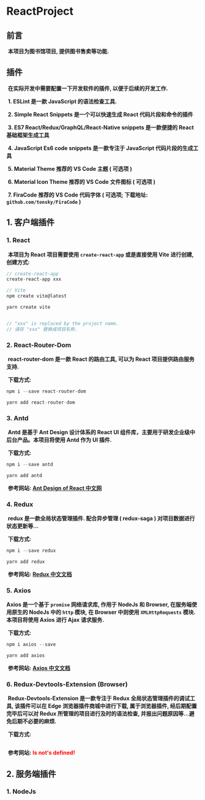 # ReactProject

## 前言

​    <b>本项目为图书馆项目, 提供图书售卖等功能.</b>

## 插件

​    <b>在实际开发中需要配置一下开发软件的插件, 以便于后续的开发工作.</b>

​    <b>1. ESLint 是一款 JavaScript 的语法检查工具.</b> 

​    <b>2. Simple React Snippets 是一个可以快速生成 React 代码片段和命令的插件</b>

​    <b>3. ES7 React/Redux/GraphQL/React-Native snippets  是一款便捷的 React 基础框架生成工具</b> 

​    <b>4. JavaScript Es6 code snippets 是一款专注于 JavaScript 代码片段的生成工具</b> 

​    <b>5. Material Theme 推荐的 VS Code 主题 ( 可选项 )</b> 

​    <b>6. Material Icon Theme 推荐的 VS Code 文件图标 ( 可选项 )</b> 

​    <b>7. FiraCode 推荐的 VS Code 代码字体 ( 可选项; 下载地址: `github.com/tonsky/FiraCode` )</b> 

## 1. 客户端插件

### 1. React

​    <b>本项目为 React 项目需要使用 `create-react-app` 或是直接使用 Vite 进行创建, 创建方式:</b> 

```js
// create-react-app
create-react-app xxx

// Vite
npm create vite@latest

yarn create vite


// "xxx" is replaced by the project name.
// 请将 "xxx" 替换成项目名称.
```

### 2.  React-Router-Dom

​    <b>react-router-dom 是一款 React 的路由工具, 可以为 React 项目提供路由服务支持.</b> 

​    <b>下载方式:</b> 

```js
npm i --save react-router-dom

yarn add react-router-dom
```

### 3. Antd

​    <b>Antd 是基于 Ant Design 设计体系的 React UI 组件库，主要用于研发企业级中后台产品。本项目将使用 Antd 作为 UI 插件.</b> 

​    <b>下载方式:</b> 

```js
npm i --save antd

yarn add antd
```

​    <b>参考网站:</b>  <b>[Ant Design of React 中文网](https://ant.design/index-cn)</b> 

### 4. Redux

​    <b>redux 是一款全局状态管理插件. 配合异步管理 ( redux-saga ) 对项目数据进行状态更新等...</b> 

​    <b>下载方式:</b> 

```js
npm i --save redux

yarn add redux
```

​    <b>参考网站:</b> <b>[Redux 中文文档](https://www.reduxjs.cn/)</b> 

### 5. Axios

   <b>Axios 是一个基于 `promise` 网络请求库, 作用于 NodeJs 和 Browser, 在服务端使用原生的 NodeJs 中的 `http` 模块, 在 Browser 中则使用 `XMLHttpRequests` 模块.本项目将使用 Axios 进行 Ajax 请求服务.</b> 

​    <b>下载方式:</b>

```js
npm i axios --save

yarn add axios
```

​    <b>参考网站:</b> <b>[Axios 中文文档](https://www.axios-http.cn/)</b> 

### 6. Redux-Devtools-Extension (Browser)

​    <b>Redux-Devtools-Extension 是一款专注于 Redux 全局状态管理插件的调试工具, 该插件可以在 Edge 浏览器插件商城中进行下载, 属于浏览器插件, 经后期配置完毕后可以对 Redux 所管理的项目进行及时的语法检查, 并报出问题原因等...避免后期不必要的麻烦.</b> 

​    <b>下载方式:</b> 

```js
```

​    <b>参考网站:</b> <b style="color: red;">Is not's defined!</b> 

## 2. 服务端插件

### 1. NodeJs

